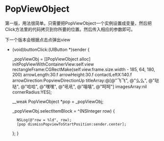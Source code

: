 # PopViewObject
第一版，用法很简单。只需要把PopViewObject一个实例设置成变量，然后把Click方法里的代码拷贝到你所要的位置。然后传入相应的参数即可。

下一个版本会根据点击点弹出view

- (void)buttonClick:(UIButton *)sender {

    _popViewObj = [[PopViewObject alloc] initPopViewWithContainerView:self.view rectangleFrame:CGRectMake(self.view.frame.size.width - 185, 64, 180, 200) arrowLength:30.f arrowHeight:30.f contactLeftX:140.f arrowDirection:PopviewDirectionUp titleArray:@[@"飞飞", @"么么", @"哒哒", @"哈哈", @"嘿嘿", @"吼吼", @"嘻嘻", @"呵呵"] imagesArray:nil cornerRadius:YES];

    __weak PopViewObject *pop = _popViewObj;
    
    _popViewObj.selectItemBlock = ^(NSInteger row) {

        NSLog(@"row = %ld", row);
        [pop dismissPopviewToStartPosition:sender.center];
    };
}

